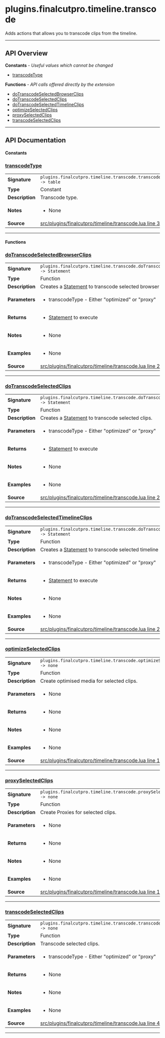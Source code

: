 # plugins.finalcutpro.timeline.transcode

Adds actions that allows you to transcode clips from the timeline.

---

## API Overview
**Constants** - _Useful values which cannot be changed_
 * [transcodeType](#transcodetype)

**Functions** - _API calls offered directly by the extension_
 * [doTranscodeSelectedBrowserClips](#dotranscodeselectedbrowserclips)
 * [doTranscodeSelectedClips](#dotranscodeselectedclips)
 * [doTranscodeSelectedTimelineClips](#dotranscodeselectedtimelineclips)
 * [optimizeSelectedClips](#optimizeselectedclips)
 * [proxySelectedClips](#proxyselectedclips)
 * [transcodeSelectedClips](#transcodeselectedclips)


---

## API Documentation

#### Constants


### [transcodeType](#transcodetype)

|                                             |                                                                                     |
| --------------------------------------------|-------------------------------------------------------------------------------------|
| **Signature**                               | `plugins.finalcutpro.timeline.transcode.transcodeType -> table`                                                                    |
| **Type**                                    | Constant                                                                     |
| **Description**                             | Transcode type.                                                                     |
| **Notes**                                   | <ul><li>None</li></ul> |
| **Source**                                  | [src/plugins/finalcutpro/timeline/transcode.lua line 34](https://github.com/CommandPost/CommandPost/blob/develop/src/plugins/finalcutpro/timeline/transcode.lua#L34) |

---

#### Functions


### [doTranscodeSelectedBrowserClips](#dotranscodeselectedbrowserclips)

|                                             |                                                                                     |
| --------------------------------------------|-------------------------------------------------------------------------------------|
| **Signature**                               | `plugins.finalcutpro.timeline.transcode.doTranscodeSelectedBrowserClips() -> Statement`                                                                    |
| **Type**                                    | Function                                                                     |
| **Description**                             | Creates a [Statement](cp.rx.go.Statement.md) to transcode selected browser clips.                                                                     |
| **Parameters**                              | <ul><li>transcodeType - Either "optimized" or "proxy"</li></ul> |
| **Returns**                                 | <ul><li>[Statement](cp.rx.go.Statement.md) to execute</li></ul>          |
| **Notes**                                   | <ul><li>None</li></ul> |
| **Examples**                                | <ul><li>None</li></ul> |
| **Source**                                  | [src/plugins/finalcutpro/timeline/transcode.lua line 208](https://github.com/CommandPost/CommandPost/blob/develop/src/plugins/finalcutpro/timeline/transcode.lua#L208) |

---


### [doTranscodeSelectedClips](#dotranscodeselectedclips)

|                                             |                                                                                     |
| --------------------------------------------|-------------------------------------------------------------------------------------|
| **Signature**                               | `plugins.finalcutpro.timeline.transcode.doTranscodeSelectedClips() -> Statement`                                                                    |
| **Type**                                    | Function                                                                     |
| **Description**                             | Creates a [Statement](cp.rx.go.Statement.md) to transcode selected clips.                                                                     |
| **Parameters**                              | <ul><li>transcodeType - Either "optimized" or "proxy"</li></ul> |
| **Returns**                                 | <ul><li>[Statement](cp.rx.go.Statement.md) to execute</li></ul>          |
| **Notes**                                   | <ul><li>None</li></ul> |
| **Examples**                                | <ul><li>None</li></ul> |
| **Source**                                  | [src/plugins/finalcutpro/timeline/transcode.lua line 263](https://github.com/CommandPost/CommandPost/blob/develop/src/plugins/finalcutpro/timeline/transcode.lua#L263) |

---


### [doTranscodeSelectedTimelineClips](#dotranscodeselectedtimelineclips)

|                                             |                                                                                     |
| --------------------------------------------|-------------------------------------------------------------------------------------|
| **Signature**                               | `plugins.finalcutpro.timeline.transcode.doTranscodeSelectedTimelineClips() -> Statement`                                                                    |
| **Type**                                    | Function                                                                     |
| **Description**                             | Creates a [Statement](cp.rx.go.Statement.md) to transcode selected timeline clips.                                                                     |
| **Parameters**                              | <ul><li>transcodeType - Either "optimized" or "proxy"</li></ul> |
| **Returns**                                 | <ul><li>[Statement](cp.rx.go.Statement.md) to execute</li></ul>          |
| **Notes**                                   | <ul><li>None</li></ul> |
| **Examples**                                | <ul><li>None</li></ul> |
| **Source**                                  | [src/plugins/finalcutpro/timeline/transcode.lua line 232](https://github.com/CommandPost/CommandPost/blob/develop/src/plugins/finalcutpro/timeline/transcode.lua#L232) |

---


### [optimizeSelectedClips](#optimizeselectedclips)

|                                             |                                                                                     |
| --------------------------------------------|-------------------------------------------------------------------------------------|
| **Signature**                               | `plugins.finalcutpro.timeline.transcode.optimizeSelectedClips() -> none`                                                                    |
| **Type**                                    | Function                                                                     |
| **Description**                             | Create optimised media for selected clips.                                                                     |
| **Parameters**                              | <ul><li>None</li></ul> |
| **Returns**                                 | <ul><li>None</li></ul>          |
| **Notes**                                   | <ul><li>None</li></ul> |
| **Examples**                                | <ul><li>None</li></ul> |
| **Source**                                  | [src/plugins/finalcutpro/timeline/transcode.lua line 182](https://github.com/CommandPost/CommandPost/blob/develop/src/plugins/finalcutpro/timeline/transcode.lua#L182) |

---


### [proxySelectedClips](#proxyselectedclips)

|                                             |                                                                                     |
| --------------------------------------------|-------------------------------------------------------------------------------------|
| **Signature**                               | `plugins.finalcutpro.timeline.transcode.proxySelectedClips() -> none`                                                                    |
| **Type**                                    | Function                                                                     |
| **Description**                             | Create Proxies for selected clips.                                                                     |
| **Parameters**                              | <ul><li>None</li></ul> |
| **Returns**                                 | <ul><li>None</li></ul>          |
| **Notes**                                   | <ul><li>None</li></ul> |
| **Examples**                                | <ul><li>None</li></ul> |
| **Source**                                  | [src/plugins/finalcutpro/timeline/transcode.lua line 195](https://github.com/CommandPost/CommandPost/blob/develop/src/plugins/finalcutpro/timeline/transcode.lua#L195) |

---


### [transcodeSelectedClips](#transcodeselectedclips)

|                                             |                                                                                     |
| --------------------------------------------|-------------------------------------------------------------------------------------|
| **Signature**                               | `plugins.finalcutpro.timeline.transcode.transcodeSelectedClips(transcodeType) -> none`                                                                    |
| **Type**                                    | Function                                                                     |
| **Description**                             | Transcode selected clips.                                                                     |
| **Parameters**                              | <ul><li>transcodeType - Either "optimized" or "proxy"</li></ul> |
| **Returns**                                 | <ul><li>None</li></ul>          |
| **Notes**                                   | <ul><li>None</li></ul> |
| **Examples**                                | <ul><li>None</li></ul> |
| **Source**                                  | [src/plugins/finalcutpro/timeline/transcode.lua line 42](https://github.com/CommandPost/CommandPost/blob/develop/src/plugins/finalcutpro/timeline/transcode.lua#L42) |

---


